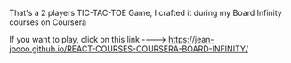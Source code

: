 That's a 2 players TIC-TAC-TOE Game, I crafted it during my Board Infinity courses on Coursera

If you want to play, click on this link ----> https://jean-joooo.github.io/REACT-COURSES-COURSERA-BOARD-INFINITY/

